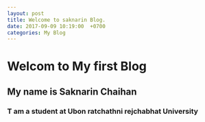 ```yaml
---
layout: post
title: Welcome to saknarin Blog.
date: 2017-09-09 10:19:00  +0700
categories: My Blog
---
```


# Welcom  to My  first  Blog
## My name is Saknarin Chaihan
### T am a student at Ubon  ratchathni  rejchabhat University

